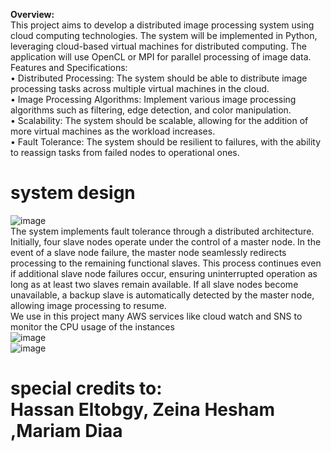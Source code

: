 **Overview:**<br>
This project aims to develop a distributed image processing system using cloud computing 
technologies. The system will be implemented in Python, leveraging cloud-based virtual machines for 
distributed computing. The application will use OpenCL or MPI for parallel processing of image data.
Features and Specifications: <br>
• Distributed Processing: The system should be able to distribute image processing tasks across 
multiple virtual machines in the cloud. <br>
• Image Processing Algorithms: Implement various image processing algorithms such as filtering, 
edge detection, and color manipulation. <br>
• Scalability: The system should be scalable, allowing for the addition of more virtual machines as the 
workload increases. <br>
• Fault Tolerance: The system should be resilient to failures, with the ability to reassign tasks from 
failed nodes to operational ones.

# system design
![image](https://github.com/Mazen030/CV-sudoku-solver/assets/93229175/d727b8d4-6178-49ad-ad07-4cfeef52a3cd) <br>
The system implements fault tolerance through a distributed architecture. Initially, four slave nodes operate under the control of a master node. In the event of a slave node failure, the master node seamlessly redirects processing to the remaining functional slaves. This process continues even if additional slave node failures occur, ensuring uninterrupted operation as long as at least two slaves remain available. If all slave nodes become unavailable, a backup slave is automatically detected by the master node, allowing image processing to resume.<br>
We use in this project many AWS services like cloud watch and SNS to monitor the CPU usage of the instances <br>
![image](https://github.com/Mazen030/CV-sudoku-solver/assets/93229175/a3d4ee72-8fed-4de4-90fe-5a70777864e2) <br>
![image](https://github.com/Mazen030/CV-sudoku-solver/assets/93229175/31c6bef0-cb69-4cf6-abf4-8391ee32e60a) <br>
 # special credits to:<br>Hassan Eltobgy, Zeina Hesham ,Mariam Diaa
